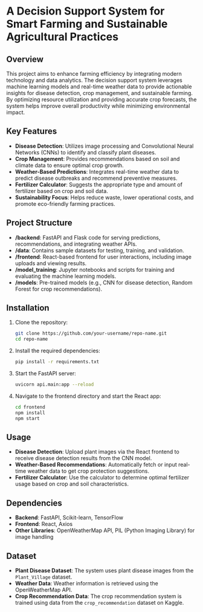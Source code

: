# A Decision Support System for Smart Farming and Sustainable Agricultural Practices

## Overview

This project aims to enhance farming efficiency by integrating modern technology and data analytics. The decision support system leverages machine learning models and real-time weather data to provide actionable insights for disease detection, crop management, and sustainable farming. By optimizing resource utilization and providing accurate crop forecasts, the system helps improve overall productivity while minimizing environmental impact.

## Key Features

- **Disease Detection**: Utilizes image processing and Convolutional Neural Networks (CNNs) to identify and classify plant diseases.
- **Crop Management**: Provides recommendations based on soil and climate data to ensure optimal crop growth.
- **Weather-Based Predictions**: Integrates real-time weather data to predict disease outbreaks and recommend preventive measures.
- **Fertilizer Calculator**: Suggests the appropriate type and amount of fertilizer based on crop and soil data.
- **Sustainability Focus**: Helps reduce waste, lower operational costs, and promote eco-friendly farming practices.

## Project Structure

- **/backend**: FastAPI and Flask code for serving predictions, recommendations, and integrating weather APIs.
- **/data**: Contains sample datasets for testing, training, and validation.
- **/frontend**: React-based frontend for user interactions, including image uploads and viewing results.
- **/model_training**: Jupyter notebooks and scripts for training and evaluating the machine learning models.
- **/models**: Pre-trained models (e.g., CNN for disease detection, Random Forest for crop recommendations).


## Installation

1. Clone the repository:
   ```bash
   git clone https://github.com/your-username/repo-name.git
   cd repo-name

2. Install the required dependencies:
   ```bash
   pip install -r requirements.txt
   ```

3. Start the FastAPI server:
   ```bash
   uvicorn api.main:app --reload
   ```

4. Navigate to the frontend directory and start the React app:
   ```bash
   cd frontend
   npm install
   npm start
   ```

## Usage

- **Disease Detection**: Upload plant images via the React frontend to receive disease detection results from the CNN model.
- **Weather-Based Recommendations**: Automatically fetch or input real-time weather data to get crop protection suggestions.
- **Fertilizer Calculator**: Use the calculator to determine optimal fertilizer usage based on crop and soil characteristics.

## Dependencies

- **Backend**: FastAPI, Scikit-learn, TensorFlow
- **Frontend**: React, Axios
- **Other Libraries**: OpenWeatherMap API, PIL (Python Imaging Library) for image handling

## Dataset

- **Plant Disease Dataset**: The system uses plant disease images from the `Plant_Village` dataset.
- **Weather Data**: Weather information is retrieved using the OpenWeatherMap API.
- **Crop Recommendation Data**: The crop recommendation system is trained using data from the `crop_recommendation` dataset on Kaggle.

